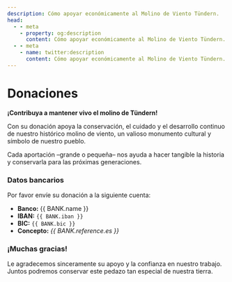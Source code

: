 ```yaml
---
description: Cómo apoyar económicamente al Molino de Viento Tündern.
head:
  - - meta
    - property: og:description
      content: Cómo apoyar económicamente al Molino de Viento Tündern.
  - - meta
    - name: twitter:description
      content: Cómo apoyar económicamente al Molino de Viento Tündern.
---
```


# Donaciones

<script setup>
import { BANK } from '../.vitepress/variables'
</script>

**¡Contribuya a mantener vivo el molino de Tündern!**

Con su donación apoya la conservación, el cuidado y el desarrollo continuo de nuestro histórico molino de viento, un valioso monumento cultural y símbolo de nuestro pueblo.

Cada aportación –grande o pequeña– nos ayuda a hacer tangible la historia y conservarla para las próximas generaciones.

### Datos bancarios

Por favor envíe su donación a la siguiente cuenta:

- **Banco:** {{ BANK.name }}
- **IBAN:** `{{ BANK.iban }}`
- **BIC:** `{{ BANK.bic }}`
- **Concepto:** *{{ BANK.reference.es }}*

### ¡Muchas gracias!

Le agradecemos sinceramente su apoyo y la confianza en nuestro trabajo.
Juntos podremos conservar este pedazo tan especial de nuestra tierra.
